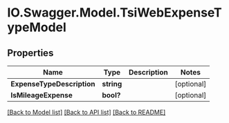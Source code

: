 # IO.Swagger.Model.TsiWebExpenseTypeModel
## Properties

Name | Type | Description | Notes
------------ | ------------- | ------------- | -------------
**ExpenseTypeDescription** | **string** |  | [optional] 
**IsMileageExpense** | **bool?** |  | [optional] 

[[Back to Model list]](../README.md#documentation-for-models) [[Back to API list]](../README.md#documentation-for-api-endpoints) [[Back to README]](../README.md)

